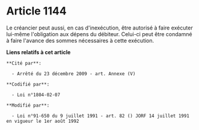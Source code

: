 # Article 1144

Le créancier peut aussi, en cas d'inexécution, être autorisé à faire exécuter lui-même l'obligation aux dépens du débiteur.
Celui-ci peut être condamné à faire l'avance des sommes nécessaires à cette exécution.

**Liens relatifs à cet article**

	**Cité par**:

	  - Arrêté du 23 décembre 2009 - art. Annexe (V)

	**Codifié par**:

	  - Loi n°1804-02-07

	**Modifié par**:

	  - Loi n°91-650 du 9 juillet 1991 - art. 82 () JORF 14 juillet 1991 en vigueur le 1er août 1992
